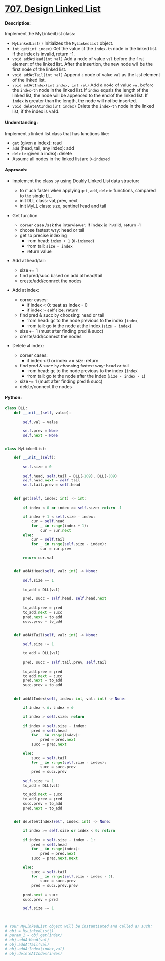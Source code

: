 # [707. Design Linked List](https://leetcode.com/problems/design-linked-list/)


#### Description:

Implement the MyLinkedList class:

- `MyLinkedList()` Initializes the `MyLinkedList` object.
- `int get(int index)` Get the value of the `index-th` node in the linked list. If the index is invalid, return -1.
- `void addAtHead(int val)` Add a node of value `val` before the first element of the linked list. After the insertion, the new node will be the first node of the linked list.
- `void addAtTail(int val)` Append a node of value `val` as the last element of the linked list.
- `void addAtIndex(int index, int val)` Add a node of value `val` before the `index-th` node in the linked list. If `index` equals the length of the linked list, the node will be appended to the end of the linked list. If `index` is greater than the length, the node will not be inserted.
- `void deleteAtIndex(int index)` Delete the `index-th` node in the linked list, if the index is valid.

#### Understanding:

Implement a linked list class that has functions like:
 
- `get` (given a index): read
- `add` (head, tail, any index): add
- `delete` (given a index): delete
- Assume all nodes in the linked list are `0-indexed`


#### Approach:

- Implement the class by using Doubly Linked List data structure
	- to much faster when applying `get`, `add`, `delete` functions, compared to the single LL.
	- init DLL class: val, prev, next
	- init MyLL class: size, sentinel head and tail

- Get function
	- corner case /ask the interviewer: if index is invalid, return -1
	- choose fastest way: head or tail
	- get so precise indexing
		- from head: `index + 1` (`0-indexed`)
		- from tail: `size - index`
		- return value

- Add at head/tail:
	- size += 1
	- find pred/succ based on add at head/tail 
	- create/add/connect the nodes

- Add at index:
	- corner cases:
		- if index < 0: treat as index = 0
		- if index > self.size: return
	- find pred & succ by choosing: head or tail
		- from head: go to the node previous to the index (`index`)
		- from tail: go to the node at the index (`size - index`)
	- size += 1 (must after finding pred & succ)
	- create/add/connect the nodes

- Delete at index:
	- corner cases:
		- if index < 0 or index >= size: return
	- find pred & succ by choosing fastest way: head or tail
		- from head: go to the node previous to the index (`index`)
		- from tail: go to the node after the index (`size - index - 1`)
	- size -= 1 (must after finding pred & succ)
	- delete/connect the nodes

#### Python:
```python
class DLL:
    def __init__(self, value):
        
        self.val = value
        
        self.prev = None
        self.next = None


class MyLinkedList:

    def __init__(self):
        
        self.size = 0
        
        self.head, self.tail = DLL(-109), DLL(-109)
        self.head.next = self.tail
        self.tail.prev = self.head 
        

    def get(self, index: int) -> int:
        
        if index < 0 or index >= self.size: return -1
        
        if index + 1 < self.size - index:
            cur = self.head
            for _ in range(index + 1):
                cur = cur.next
        else:
            cur = self.tail
            for _ in range(self.size - index):
                cur = cur.prev
        
        return cur.val
        

    def addAtHead(self, val: int) -> None:
        
        self.size += 1
        
        to_add = DLL(val)
        
        pred, succ = self.head, self.head.next
        
        to_add.prev = pred
        to_add.next = succ
        pred.next = to_add
        succ.prev = to_add

        
    def addAtTail(self, val: int) -> None:
        
        self.size += 1        
        
        to_add = DLL(val)
        
        pred, succ = self.tail.prev, self.tail
        
        to_add.prev = pred
        to_add.next = succ
        pred.next = to_add
        succ.prev = to_add
        

    def addAtIndex(self, index: int, val: int) -> None:
        
        if index < 0: index = 0
            
        if index > self.size: return
                
        if index < self.size - index:
            pred = self.head
            for _ in range(index):
                pred = pred.next
            succ = pred.next
            
        else:
            succ = self.tail
            for _ in range(self.size - index):
                succ = succ.prev
            pred = succ.prev
        
        self.size += 1  
        to_add = DLL(val)
        
        to_add.next = succ 
        to_add.prev = pred
        succ.prev = to_add
        pred.next = to_add

        
    def deleteAtIndex(self, index: int) -> None:
        
        if index >= self.size or index < 0: return
        
        if index < self.size - index - 1:
            pred = self.head
            for _ in range(index):
                pred = pred.next
            succ = pred.next.next
            
        else:
            succ = self.tail
            for _ in range(self.size - index - 1):
                succ = succ.prev
            pred = succ.prev.prev
            
        pred.next = succ
        succ.prev = pred
        
        self.size -= 1
                


# Your MyLinkedList object will be instantiated and called as such:
# obj = MyLinkedList()
# param_1 = obj.get(index)
# obj.addAtHead(val)
# obj.addAtTail(val)
# obj.addAtIndex(index,val)
# obj.deleteAtIndex(index)

```